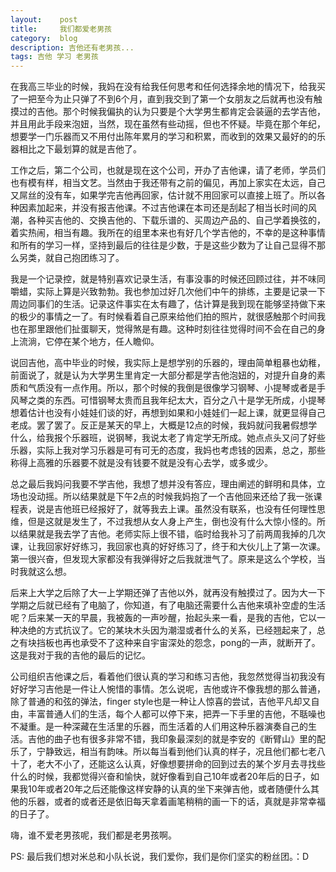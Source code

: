 ```yaml
---
layout:    post
title:     我们都爱老男孩
category:  blog
description: 吉他还有老男孩...
tags: 吉他 学习 老男孩
---
```

在我高三毕业的时候，我妈在没有给我任何思考和任何选择余地的情况下，给我买了一把至今为止只弹了不到6个月，直到我交到了第一个女朋友之后就再也没有触摸过的吉他。那个时候我偏执的认为只要是个大学男生都肯定会装逼的去学吉他，并且用此手段来泡妞，当然，现在虽然有些动摇，但也不怀疑。毕竟在那个年纪，想要学一门乐器而又不用付出陈年累月的学习和积累，而收到的效果又最好的的乐器相比之下最划算的就是吉他了。

工作之后，第二个公司，也就是现在这个公司，开办了吉他课，请了老师，学员们也有模有样，相当文艺。当然由于我还带有之前的偏见，再加上家实在太远，自己又屌丝的没有车，如果学完吉他再回家，估计就不用回家可以直接上班了。所以各种因素加起来，并没有报吉他课。不过吉他课在本司还是刮起了相当长时间的风潮，各种买吉他的、交换吉他的、下载乐谱的、买周边产品的、自己学着换弦的，着实热闹，相当有趣。我所在的组里本来也有好几个学吉他的，不幸的是这种事情和所有的学习一样，坚持到最后的往往是少数，于是这些少数为了让自己显得不那么另类，就自己抱团练习了。

我是一个记录控，就是特别喜欢记录生活，有事没事的时候还回顾过往，并不味同嚼蜡，实际上算是兴致勃勃。我也参加过好几次他们中午的排练，主要是记录一下周边同事们的生活。记录这件事实在太有趣了，估计算是我到现在能够坚持做下来的极少的事情之一了。有时候看着自己原来给他们拍的照片，就很感触那个时间我也在那里跟他们扯蛋聊天，觉得煞是有趣。这种时刻往往觉得时间不会在自己的身上流淌，它停在某个地方，任人瞻仰。

说回吉他，高中毕业的时候，我实际上是想学别的乐器的，理由简单粗暴也幼稚，前面说了，就是认为大学男生里肯定一大部分都是学吉他泡妞的，对提升自身的素质和气质没有一点作用。所以，那个时候的我倒是很像学习钢琴、小提琴或者是手风琴之类的东西。可惜钢琴太贵而且我年纪太大，百分之八十是学无所成，小提琴想着估计也没有小娃娃们谈的好，再想到如果和小娃娃们一起上课，就更显得自己老成。罢了罢了。反正是某天的早上，大概是12点的时候，我妈就问我暑假想学什么，给我报个乐器班，说钢琴，我说太老了肯定学无所成。她点点头又问了好些乐器，实际上我对学习乐器是可有可无的态度，我妈也考虑钱的因素，总之，那些称得上高雅的乐器要不就是没有钱要不就是没有心去学，或多或少。

总之最后我妈问我要不学吉他，我想了想并没有答应，理由阐述的鲜明和具体，立场也没动摇。所以结果就是下午2点的时候我妈抱了一个吉他回来还给了我一张课程表，说是吉他班已经报好了，就等我去上课。虽然没有联系，也没有任何理性思维，但是这就是发生了，不过我想从女人身上产生，倒也没有什么大惊小怪的。所以结果就是我去学了吉他。老师实际上很不错，临时给我补习了前两周我掉的几次课，让我回家好好练习，我回家也真的好好练习了，终于和大伙儿上了第一次课。第一很兴奋，但发现大家都没有我弹得好之后我就泄气了。原来是这么个学校，当时我就这么想。

后来上大学之后除了大一上学期还弹了吉他以外，就再没有触摸过了。因为大一下学期之后就已经有了电脑了，你知道，有了电脑还需要什么吉他来填补空虚的生活呢？后来某一天的早晨，我被轰的一声吵醒，抬起头来一看，是我的吉他，它以一种决绝的方式抗议了。它的某块木头因为潮湿或者什么的关系，已经翘起来了，总之有块挡板也再也承受不了这种来自宇宙深处的怨念，pong的一声，就断开了。这是我对于我的吉他的最后的记忆。

公司组织吉他课之后，看着他们很认真的学习和练习吉他，我忽然觉得当初我没有好好学习吉他是一件让人惋惜的事情。怎么说呢，吉他或许不像我想的那么普通，除了普通的和弦的弹法，finger style也是一种让人惊喜的尝试，吉他平凡却又自由，丰富普通人们的生活，每个人都可以停下来，把弄一下手里的吉他，不聒噪也不凝重。是一种深藏在生活里的乐器，而生活着的人们用这种乐器演奏自己的生活。吉他的曲子也有很多非常不错，我印象最深刻的就是李安的《断臂山》里的配乐了，宁静致远，相当有韵味。所以每当看到他们认真的样子，况且他们都七老八十了，老大不小了，还能这么认真，好像想要拼命的回到过去的某个岁月去寻找些什么的时候，我都觉得兴奋和愉快，就好像看到自己10年或者20年后的日子，如果我10年或者20年之后还能像这样安静的认真的坐下来弹吉他，或者随便什么其他的乐器，或者的或者还是依旧每天拿着画笔稍稍的画一下的话，真就是非常幸福的日子了。

嗨，谁不爱老男孩呢，我们都是老男孩啊。

PS: 最后我们想对米总和小队长说，我们爱你，我们是你们坚实的粉丝团。：D